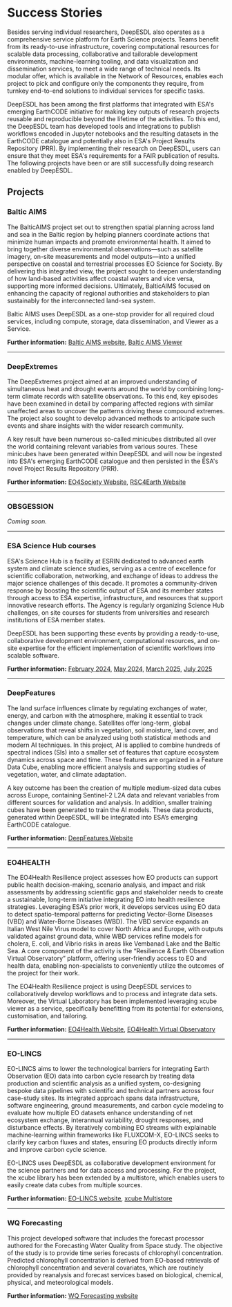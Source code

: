 # Success Stories

Besides serving individual researchers, DeepESDL also operates as a comprehensive service platform for Earth Science 
projects. Teams benefit from  its ready-to-use infrastructure, covering computational resources for scalable data 
processing, collaborative and tailorable development environments, machine-learning tooling, and data visualization 
and dissemination services, to meet a wide range of technical needs. Its modular offer, which is available in 
the Network of Resources, enables each project to pick and configure only the components they require, from turnkey 
end-to-end solutions to individual services for specific tasks.

DeepESDL has been among the first platforms that integrated with ESA's emerging EarthCODE initiative for making key 
outputs of  research projects reusable and reproducible beyond the lifetime of the activities. To this end, the DeepESDL
team has developed tools and integrations to publish workflows encoded in Jupyter notebooks and the resulting datasets 
in the EarthCODE catalogue and potentially also in ESA's Project Results Repository (PRR). By implementing their 
research on DeepESDL, users can ensure that they meet ESA's requirements for a FAIR publication of results. 
The following projects have been or are still successfully doing research enabled by DeepESDL. 

## Projects

### Baltic AIMS

The BalticAIMS project set out to strengthen spatial planning across land and sea in the Baltic region by
helping planners coordinate actions that minimize human impacts and promote environmental health. It aimed to bring
together diverse environmental observations—such as satellite imagery, on-site measurements and model outputs—into a
unified perspective on coastal and terrestrial processes EO Science for Society. By delivering this integrated view, 
the project sought to deepen understanding of how land-based activities affect coastal waters and vice versa, 
supporting more informed decisions. Ultimately, BalticAIMS focused on enhancing the capacity of regional authorities 
and stakeholders to plan sustainably for the interconnected land-sea system.

Baltic AIMS uses DeepESDL as a one-stop provider for all required cloud services, including compute, storage, 
data dissemination, and Viewer as a Service.

**Further information:** [Baltic AIMS website](https://www.syke.fi/en/projects/balticaims), 
[Baltic AIMS Viewer](https://viewer.balticaims.eu/)


----------

### DeepExtremes

The DeepExtremes project aimed at an improved understanding of simultaneous heat and drought events around the world by
combining long-term climate records with satellite observations. To this end, key episodes have been examined in detail
by comparing affected regions with similar unaffected areas to uncover the patterns driving these compound extremes.
The project also sought to develop advanced methods to anticipate such events and share insights with the wider
research community.

A key result have been numerous so-called minicubes distributed all over the world containing relevant variables
from various soures. These minicubes have been generated within DeepESDL and will now be ingested into ESA's emerging
EarthCODE catalogue and then persisted in the ESA's novel Project Results Repository (PRR).

**Further information:** [EO4Society Website](https://eo4society.esa.int/projects/deep-extremes),
[RSC4Earth Website](https://rsc4earth.de/project/deepextremes)


--------

### OBSGESSION

*Coming soon.*

---------

### ESA Science Hub courses

ESA's Science Hub is a facility at ESRIN dedicated to advanced earth system and climate science studies, serving as a
centre of excellence for scientific collaboration, networking, and exchange of ideas to address the major science
challenges of this decade. It promotes a community-driven response by boosting the scientific output of ESA and its
member states through access to ESA expertise, infrastructure, and resources that support innovative research efforts.
The Agency is regularly organizing Science Hub challenges, on site courses for students from universities and research
institutions of ESA member states.

DeepESDL has been supporting these events by providing a ready-to-use, collaborative development environment,
computational resources, and on-site expertise for the efficient implementation of scientific workflows into scalable
software.

**Further information:** [February 2024](https://eo4society.esa.int/event/sciencehubchallengefeb2024), 
[May 2024](https://sciencehub.esa.int/2024/05/09/3rd-earth-system-science-challenge/),
[March 2025](https://sciencehub.esa.int/2025/02/28/training-on-carbon-and-extremes-science-with-the-deepesdl-platform/), 
[July 2025](https://sciencehub.esa.int/2025/07/14/science-hub-challenges-july-2025/)


--------

### DeepFeatures

The land surface influences climate by regulating exchanges of water, energy, and carbon with the atmosphere, making it
essential to track changes under climate change. Satellites offer long-term, global observations that reveal shifts in
vegetation, soil moisture, land cover, and temperature, which can be analyzed using both statistical methods and modern
AI techniques. In this project, AI is applied to combine hundreds of spectral indices (SIs) into a smaller set of features
that capture ecosystem dynamics across space and time. These features are organized in a Feature Data Cube, enabling more
efficient analysis and supporting studies of vegetation, water, and climate adaptation.

A key outcome has been the creation of multiple medium-sized data cubes across Europe, containing Sentinel-2 L2A data
and relevant variables from different sources for validation and analysis. In addition, smaller training cubes have
been generated to train the AI models. These data products, generated within DeepESDL, will be integrated into ESA’s 
emerging EarthCODE catalogue.

**Further information:** [DeepFeatures Website](https://rsc4earth.de/project/deepfeatures/)


---------

### EO4HEALTH

The EO4Health Resilience project assesses how EO products can support public health decision-making, scenario analysis,
and impact and risk assessments by addressing scientific gaps and stakeholder needs to create a sustainable, long-term
initiative integrating EO into health resilience strategies. Leveraging ESA’s prior work, it develops services
using EO data to detect spatio-temporal patterns for predicting Vector-Borne Diseases (VBD) and Water-Borne Diseases (WBD).
The VBD service expands an Italian West Nile Virus model to cover North Africa and Europe, with outputs validated against
ground data, while WBD services refine models for cholera, E. coli, and Vibrio risks in areas like Vembanad Lake and the
Baltic Sea. A core component of the activity is the  “Resilience & Earth Observation Virtual Observatory” platform,
offering user-friendly access to EO and health data, enabling non-specialists to conveniently utilize the outcomes of the
project for their work.

The EO4Health Resilience project is using DeepESDL services to collaboratively develop workflows and to process and
integrate data sets. Moreover, the Virtual Laboratory has been implemented leveraging xcube viewer as a service,
specifically benefitting from its potential for extensions, customisation, and tailoring.

**Further information:** [EO4Health Website](https://eo4health.esa.int/),
[EO4Health Virtual Observatory](https://eo4health.api.brockmann-consult.de/api/viewer/)


---------

### EO-LINCS

EO-LINCS aims to lower the technological barriers for integrating Earth Observation (EO) data into carbon cycle research
by treating data production and scientific analysis as a unified system, co-designing bespoke data pipelines with scientific
and technical partners across four case-study sites. Its integrated approach spans data infrastructure, software engineering,
ground measurements, and carbon cycle modeling to evaluate how multiple EO datasets enhance understanding of net ecosystem
exchange, interannual variability, drought responses, and disturbance effects. By iteratively combining EO streams with
explainable machine‐learning within frameworks like FLUXCOM-X, EO-LINCS seeks to clarify key carbon fluxes and states,
ensuring EO products directly inform and improve carbon cycle science.

EO-LINCS uses DeepESDL as collaborative development environment for the science partners and for data access and processing.
For the project, the xcube library has been extended by a multistore, which enables users to easily create data cubes from multiple sources.

**Further information:** [EO-LINCS website](https://www.eo-lincs.org/),
[xcube Multistore](https://xcube-dev.github.io/xcube-multistore/)


---------

### WQ Forecasting

This project developed software that includes the forecast processor authored for the Forecasting Water Quality from 
Space study. The objective of the study is to provide time series forecasts of chlorophyll concentration. 
Predicted chlorophyll concentration is derived from EO-based retrievals of chlorophyll concentration and 
several covariates, which are routinely provided by reanalysis and forecast services based on biological, 
chemical, physical, and meteorological models.

**Further information:** [WQ Forecasting website](https://zenodo.org/records/16812988)








